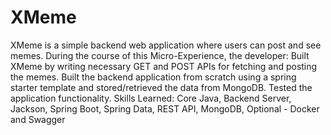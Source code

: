 # XMeme
XMeme is a simple backend web application where users can post and see memes.  During the course of this Micro-Experience, the developer:  Built XMeme by writing necessary GET and POST APIs for fetching and posting the memes.  Built the backend application from scratch using a spring starter template and stored/retrieved the data from MongoDB.  Tested the application functionality.  Skills Learned:  Core Java, Backend Server, Jackson, Spring Boot, Spring Data, REST API, MongoDB, Optional - Docker and Swagger
